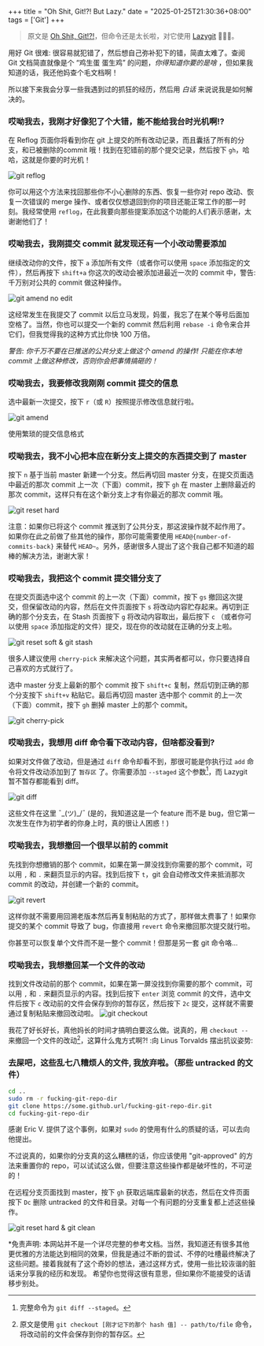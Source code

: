 +++
title = "Oh Shit, Git!?! But Lazy."
date = "2025-01-25T21:30:36+08:00"
tags = ['Git']
+++

> 原文是 [Oh Shit, Git!?!](https://ohshitgit.com/zh)，但命令还是太长啦，对它使用 [Lazygit](https://github.com/jesseduffield/lazygit) 🧑‍🚀🚀。

用好 Git 很难: 很容易就犯错了，然后想自己弥补犯下的错，简直太难了。查阅 Git 文档简直就像是个 “鸡生蛋 蛋生鸡” 的问题，*你得知道你要的是啥* ，但如果我知道的话，我还他妈查个毛文档啊！

所以接下来我会分享一些我遇到过的抓狂的经历，然后用 *白话* 来说说我是如何解决的。

### 哎呦我去，我刚才好像犯了个大错，能不能给我台时光机啊!?

在 Reflog 页面你将看到你在 git 上提交的所有改动记录，而且囊括了所有的分支，和已被删除的commit 哦！找到在犯错前的那个提交记录，然后按下 `gh`，哈哈，这就是你要的时光机！

![git reflog](/images/git-reflog.gif)

你可以用这个方法来找回那些你不小心删除的东西、恢复一些你对 repo 改动、恢复一次错误的 merge 操作、或者仅仅想退回到你的项目还能正常工作的那一时刻。我经常使用 `reflog`，在此我要向那些提案添加这个功能的人们表示感谢，太谢谢他们了！

### 哎呦我去，我刚提交 commit 就发现还有一个小改动需要添加

继续改动你的文件，按下 `a` 添加所有文件（或者你可以使用 `space` 添加指定的文件），然后再按下 `shift+a` 你这次的改动会被添加进最近一次的 commit 中，警告: 千万别对公共的 commit 做这种操作。

![git amend no edit](/images/git-amend-no-edit.gif)

这经常发生在我提交了 commit 以后立马发现，妈蛋，我忘了在某个等号后面加空格了。当然，你也可以提交一个新的 commit 然后利用 `rebase -i` 命令来合并它们，但我觉得我的这种方式比你快 100 万倍。

*警告: 你千万不要在已推送的公共分支上做这个 amend 的操作! 只能在你本地 commit 上做这种修改，否则你会把事情搞砸的！*

### 哎呦我去，我要修改我刚刚 commit 提交的信息

选中最新一次提交，按下 `r`（或 `R`）按照提示修改信息就行啦。

![git amend](/images/git-amend.gif)

使用繁琐的提交信息格式

### 哎呦我去，我不小心把本应在新分支上提交的东西提交到了 master

按下 `n` 基于当前 master 新建一个分支。然后再切回 master 分支，在提交页面选中最近的那次 commit 上一次（下面）commit，按下 `gh` 在 master 上删除最近的那次 commit，这样只有在这个新分支上才有你最近的那次 commit 哦。

![git reset hard](/images/git-reset-hard.gif)

注意：如果你已将这个 commit 推送到了公共分支，那这波操作就不起作用了。如果你在此之前做了些其他的操作，那你可能需要使用 `HEAD@{number-of-commits-back}` 来替代 `HEAD~`。另外，感谢很多人提出了这个我自己都不知道的超棒的解决方法，谢谢大家！

### 哎呦我去，我把这个 commit 提交错分支了

在提交页面选中这个 commit 的上一次（下面）commit，按下 `gs` 撤回这次提交，但保留改动的内容，然后在文件页面按下 `s` 将改动内容贮存起来。再切到正确的那个分支去，在 Stash 页面按下 `g` 将改动内容取出，最后按下 `c`  （或者你可以使用 `space` 添加指定的文件）提交，现在你的改动就在正确的分支上啦。

![git reset soft & git stash](/images/git-reset-soft-git-stash.gif)

很多人建议使用 `cherry-pick` 来解决这个问题，其实两者都可以，你只要选择自己喜欢的方式就行了。

选中 master 分支上最新的那个 commit 按下 `shift+c` 复制，然后切到正确的那个分支按下 `shift+v` 粘贴它。最后再切回 master 选中那个 commit 的上一次（下面）commit，按下 `gh` 删掉 master 上的那个 commit。

![git cherry-pick](/images/git-cherry-pick.gif)

### 哎呦我去，我想用 diff 命令看下改动内容，但啥都没看到?

如果对文件做了改动，但是通过 `diff` 命令却看不到，那很可能是你执行过 `add` 命令将文件改动添加到了 `暂存区` 了。你需要添加 `--staged` 这个参数[^1]，而 Lazygit 暂不暂存都能看到 diff。

![git diff](/images/git-diff.gif)

这些文件在这里 ¯\_(ツ)_/¯ (是的，我知道这是一个 feature 而不是 bug，但它第一次发生在作为初学者的你身上时，真的很让人困惑！)

### 哎呦我去，我想撤回一个很早以前的 commit

先找到你想撤销的那个 commit，如果在第一屏没找到你需要的那个 commit，可以用 `,` 和 `.` 来翻页显示的内容。找到后按下 `t`，git 会自动修改文件来抵消那次 commit 的改动，并创建一个新的 commit。

![git revert](/images/git-revert.gif)

这样你就不需要用回溯老版本然后再复制粘贴的方式了，那样做太费事了！如果你提交的某个 commit 导致了 bug，你直接用 `revert` 命令来撤回那次提交就行啦。

你甚至可以恢复单个文件而不是一整个 commit！但那是另一套 git 命令咯...

### 哎呦我去，我想撤回某一个文件的改动

找到文件改动前的那个 commit，如果在第一屏没找到你需要的那个 commit，可以用 `,` 和 `.` 来翻页显示的内容。找到后按下 `enter` 浏览 commit 的文件，选中文件后按下 `c` 改动前的文件会保存到你的暂存区，然后按下 `2c` 提交，这样就不需要通过复制粘贴来撤回改动啦。
![git checkout](/images/git-checkout.gif)

我花了好长好长，真他妈长的时间才搞明白要这么做。说真的，用 `checkout --` 来撤回一个文件的改动[^2]，这算什么鬼方式啊?! :向 Linus Torvalds 摆出抗议姿势:

### 去屎吧，这些乱七八糟烦人的文件, 我放弃啦。（那些 untracked 的文件）

```bash
cd ..
sudo rm -r fucking-git-repo-dir
git clone https://some.github.url/fucking-git-repo-dir.git
cd fucking-git-repo-dir
```

感谢 Eric V. 提供了这个事例，如果对 `sudo` 的使用有什么的质疑的话，可以去向他提出。

不过说真的，如果你的分支真的这么糟糕的话，你应该使用 "git-approved" 的方法来重置你的 repo，可以试试这么做，但要注意这些操作都是破坏性的，不可逆的！

在远程分支页面找到 master，按下 `gh` 获取远端库最新的状态，然后在文件页面按下 `Dc` 删除 untracked 的文件和目录。对每一个有问题的分支重复都上述这些操作。

![git reset hard & git clean](/images/git-reset-hard-git-clean.gif)

*免责声明: 本网站并不是一个详尽完整的参考文档。当然，我知道还有很多其他更优雅的方法能达到相同的效果，但我是通过不断的尝试、不停的吐槽最终解决了这些问题。接着我就有了这个奇妙的想法，通过这样方式，使用一些比较诙谐的脏话来分享我的经历和发现。 希望你也觉得这很有意思，但如果你不能接受的话请移步别处。

[^1]: 完整命令为 `git diff --staged`。
[^2]: 原文是使用 `git checkout [刚才记下的那个 hash 值] -- path/to/file` 命令，将改动前的文件会保存到你的暂存区。
